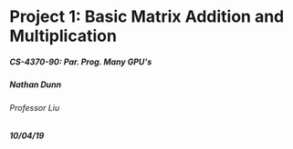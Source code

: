 # Project 1: Basic Matrix Addition and Multiplication

##### CS-4370-90: Par. Prog. Many GPU's

##### Nathan Dunn

###### Professor Liu

##### 10/04/19

